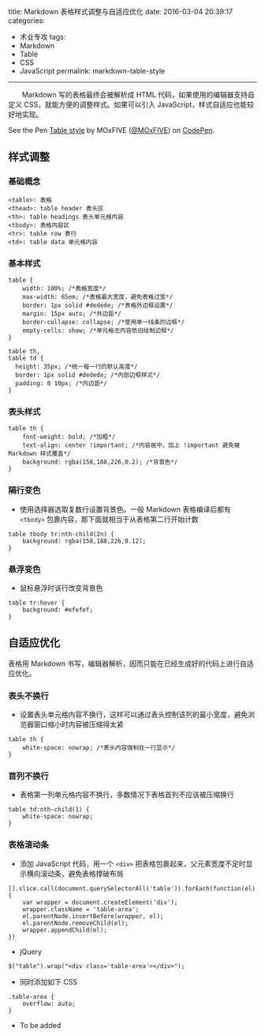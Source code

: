 title: Markdown 表格样式调整与自适应优化
date: 2016-03-04 20:39:17
categories:
- 术业专攻
tags:
- Markdown
- Table
- CSS
- JavaScript
permalink: markdown-table-style
---

　　Markdown 写的表格最终会被解析成 HTML 代码，如果使用的编辑器支持自定义 CSS，就能方便的调整样式。如果可以引入 JavaScript，样式自适应也能较好地实现。

<!-- more -->

<p data-height="300" data-theme-id="0" data-slug-hash="ONyKqb" data-default-tab="css" data-user="MOxFIVE" class="codepen">See the Pen <a href="http://codepen.io/MOxFIVE/pen/ONyKqb/">Table style</a> by MOxFIVE (<a href="http://codepen.io/MOxFIVE">@MOxFIVE</a>) on <a href="http://codepen.io">CodePen</a>.</p>
<script async src="//assets.codepen.io/assets/embed/ei.js"></script>

## 样式调整

### 基础概念

```
<table>: 表格
<thead>: table header 表头区
<th>: table headings 表头单元格内容
<tbody>: 表格内容区
<tr>: table row 表行
<td>: table data 单元格内容
```

### 基本样式

```
table {
    width: 100%; /*表格宽度*/
    max-width: 65em; /*表格最大宽度，避免表格过宽*/
    border: 1px solid #dedede; /*表格外边框设置*/
    margin: 15px auto; /*外边距*/
    border-collapse: collapse; /*使用单一线条的边框*/
    empty-cells: show; /*单元格无内容依旧绘制边框*/
}

table th,
table td {
  height: 35px; /*统一每一行的默认高度*/
  border: 1px solid #dedede; /*内部边框样式*/
  padding: 0 10px; /*内边距*/
}
```

### 表头样式

```
table th {
    font-weight: bold; /*加粗*/
    text-align: center !important; /*内容居中，加上 !important 避免被 Markdown 样式覆盖*/
    background: rgba(158,188,226,0.2); /*背景色*/
}
```

### 隔行变色
- 使用选择器选取复数行设置背景色。一般 Markdown 表格编译后都有 `<tbody>` 包裹内容，那下面就相当于从表格第二行开始计数

```
table tbody tr:nth-child(2n) {
    background: rgba(158,188,226,0.12); 
}
```

### 悬浮变色
- 鼠标悬浮时该行改变背景色

```
table tr:hover {
    background: #efefef; 
}
```


## 自适应优化
表格用 Markdown 书写，编辑器解析，因而只能在已经生成好的代码上进行自适应优化。

### 表头不换行
- 设置表头单元格内容不换行，这样可以通过表头控制该列的最小宽度，避免浏览器窗口缩小时内容被压缩得太紧

```
table th {
    white-space: nowrap; /*表头内容强制在一行显示*/
}
```

### 首列不换行
- 表格第一列单元格内容不换行，多数情况下表格首列不应该被压缩换行

```
table td:nth-child(1) {
    white-space: nowrap; 
}
```

### 表格滚动条
- 添加 JavaScript 代码，用一个 `<div>` 把表格包裹起来，父元素宽度不足时显示横向滚动条，避免表格撑破布局

```
[].slice.call(document.querySelectorAll('table')).forEach(function(el){
    var wrapper = document.createElement('div');
    wrapper.className = 'table-area';
    el.parentNode.insertBefore(wrapper, el);
    el.parentNode.removeChild(el);
    wrapper.appendChild(el);
})
```

- jQuery

```
$("table").wrap("<div class='table-area'></div>");
```

- 同时添加如下 CSS

```
.table-area {
    overflow: auto;
}
```


- To be added
